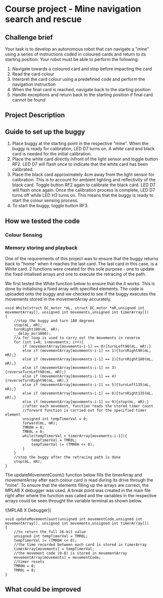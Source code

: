 # Course project - Mine navigation search and rescue

## Challenge brief

Your task is to develop an autonomous robot that can navigate a "mine" using a series of instructions coded in coloured cards and return to its starting position.  Your robot must be able to perform the following: 

1. Navigate towards a coloured card and stop before impacting the card
1. Read the card colour
1. Interpret the card colour using a predefined code and perform the navigation instruction
1. When the final card is reached, navigate back to the starting position
1. Handle exceptions and return back to the starting position if final card cannot be found

## Project Description


## Guide to set up the buggy

1. Place buggy at the starting point in the respective "mine". When the buggy is ready for calibration, LED D7 turns on. A white card and black card is needed for the initial calibration. 
2. Place the white card directly infront of the light sensor and toggle button RF2. LED D7 will flash once to indicate that the white card has been calibrated.
3. Place the black card approximately 4cm away from the light sensor for calibration. This is to account for ambient lighting and reflectivity of the black card. Toggle button RF2 again to calibrate the black card. LED D7 will flash once again. Once the calibration process is complete, LED D7 turns off while LED H3 turns on. This means that the buggy is ready to start the colour sensing process.
4. To start the buggy, toggle button RF3.

## How we tested the code
### Colour Sensing

### Memory storing and playback

One of the requirements of this project was to ensure that the buggy returns back to "home" when it reaches the last card. The last card in this case, is a White card. 2 functions were created for this sole purpose - one to update the fixed intialised arrays and one to execute the retracing of the path. 

We first tested the White function below to ensure that the it works. This is done by initialising a fixed array with specified elements. The code is uploaded onto the buggy and we checked to see if the buggy executes the movements stored in the movementArray accurately.

```
void White(struct DC_motor *mL, struct DC_motor *mR,unsigned int movementArray[], unsigned int movements,unsigned int timerArray[])
{
    //stop the buggy and turn 180 degrees
    stop(mL, mR);
    turnRight180(mL, mR);
    __delay_ms(1000);
    //a for loop is used to carry out the movements in reverse
    for (int i=0; i<movements; i++){
        if (movementArray[movements-i-1] == 0){turnLeft90(mL, mR);}
        else if (movementArray[movements-i-1] == 1){turnRight90(mL, mR);}
        else if (movementArray[movements-i-1] == 2){turnRight180(mL, mR);}
        else if (movementArray[movements-i-1] == 3){reverseTurnLeft90(mL, mR);}
        else if (movementArray[movements-i-1] == 4){reverseTurnRight90(mL, mR);}
        else if (movementArray[movements-i-1] == 5){turnLeft135(mL, mR);}
        else if (movementArray[movements-i-1] == 6){turnRight135(mL, mR);}
        else if (movementArray[movements-i-1] == 9){stop(mL, mR);}
        //after each movement, function reads the stored timer count
        //forward function is carried out for the specified timer element
        unsigned int tempTimerVal = 0;
        forward(mL, mR);
        TMR0H = 0;
        TMR0L = 0;
        while(tempTimerVal < timerArray[movements-i-1]){
            tempTimerVal = TMR0L;
            tempTimerVal |= (TMR0H << 8);
        }
    }
    //stop the buggy after the retracing path is done
    stop(mL, mR);
}
```

The updateMovementCount() function below fills the timerArray and movementArray after each colour card is read during its drive through the "mine". To ensure that the elements filling up the arrays are correct, the MPLAB X debugger was used. A break point was created in the main file right after where the function was called and the variables in the respective arrays could be seen throught the variable terminal as shown below. 

![MPLAB X Debugger](

```
void updateMovementCount(unsigned int movementCode,unsigned int movementArray[], unsigned int movements,unsigned int timerArray[])
{
    //to return the full 16-bit value
    unsigned int tempTimerVal = TMR0L;
    tempTimerVal |= (TMR0H << 8);
    //the time recorded between each card is stored in timerArray
    timerArray[movements] = tempTimerVal;
    //the movement code (0-8) is stored in movementArray
    movementArray[movements] = movementCode;
    //timer resets
    TMR0H = 0;
    TMR0L = 0;
}
```

## What could be improved

